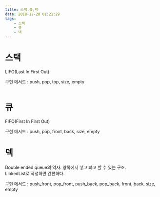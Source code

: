 ```yaml
---
title: 스택,큐,덱
date: 2018-12-28 01:21:29
tags:
    - 스택
    - 큐
    - 덱
---
```


# 스택  
LIFO(Last In First Out)  

구현 메서드 : push, pop, top, size, empty  

```java
```

# 큐 
FIFO(First In First Out)  

구현 메서드 : push, pop, front, back, size, empty

# 덱
Double ended queue의 약자. 양쪽에서 넣고 뺴고 할 수 있는 구조.  
LinkedList로 작성하면 간편하다.  

구현 메서드 : push_front, pop_front, push_back, pop_back, front, back, size, empty

<!-- more -->
